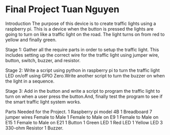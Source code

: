# Final Project Tuan Nguyen
  Introduction
  The purpose of this device is to create traffic lights using a raspberry pi. This is a device when the button is pressed the lights are going to turn on like a traffic light on the road. The light turns on from red to yellow and finally green. 

Stage 1: Gather all the require parts in order to setup the traffic light. This  includes setting up the correct wire for the traffic light using jumper wire, button, switch, buzzer, and resistor. 

Stage 2: Write a script using python in raspberry pi to turn the traffic light LED  on/off using GPIO Zero.Write another script to turn the buzzer on when the light in a sequence.

Stage 3: Add in the button and write a script to program the traffic light to turn on when a user press the button.And, finally test the program to see if the smart traffic light system works. 


Parts Needed for the Project.
1 Raspberry pi model 4B
1 Breadboard
7 jumper wires Female to Male 
1 Female to Male on E9
1 Female to Male on E15
1 Female to Male on E21
1 Button
1 Green LED
1 Red LED
1 Yellow LED
3 330-ohm Resistor
1 Buzzer.
